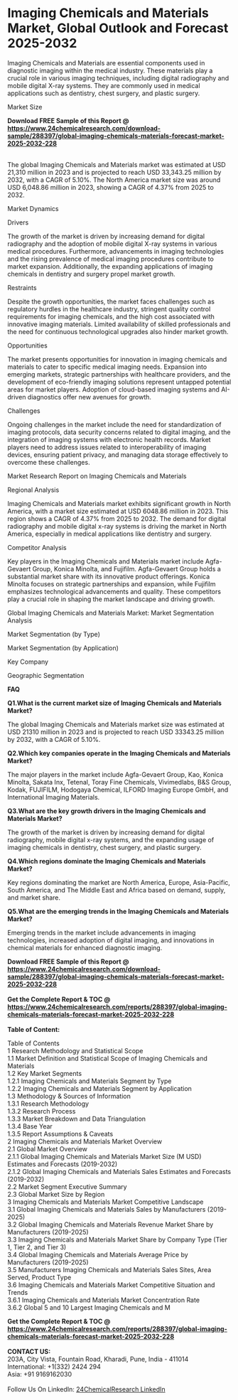 <h1>Imaging Chemicals and Materials Market, Global Outlook and Forecast 2025-2032</h1><p>Imaging Chemicals and Materials are essential components used in diagnostic imaging within the medical industry. These materials play a crucial role in various imaging techniques, including digital radiography and mobile digital X-ray systems. They are commonly used in medical applications such as dentistry, chest surgery, and plastic surgery.</p><p>
Market Size</p><p>
</p><div><b>Download FREE Sample of this Report @ 
            <a href="https://www.24chemicalresearch.com/download-sample/288397/global-imaging-chemicals-materials-forecast-market-2025-2032-228">
            https://www.24chemicalresearch.com/download-sample/288397/global-imaging-chemicals-materials-forecast-market-2025-2032-228</a></b></div><br><p>The global Imaging Chemicals and Materials market was estimated at USD 21,310 million in 2023 and is projected to reach USD 33,343.25 million by 2032, with a CAGR of 5.10%. The North America market size was around USD 6,048.86 million in 2023, showing a CAGR of 4.37% from 2025 to 2032.</p><p>
Market Dynamics</p><p>
Drivers</p><p>
</p><p>The growth of the market is driven by increasing demand for digital radiography and the adoption of mobile digital X-ray systems in various medical procedures. Furthermore, advancements in imaging technologies and the rising prevalence of medical imaging procedures contribute to market expansion. Additionally, the expanding applications of imaging chemicals in dentistry and surgery propel market growth.</p><p>
Restraints</p><p>
</p><p>Despite the growth opportunities, the market faces challenges such as regulatory hurdles in the healthcare industry, stringent quality control requirements for imaging chemicals, and the high cost associated with innovative imaging materials. Limited availability of skilled professionals and the need for continuous technological upgrades also hinder market growth.</p><p>
Opportunities</p><p>
</p><p>The market presents opportunities for innovation in imaging chemicals and materials to cater to specific medical imaging needs. Expansion into emerging markets, strategic partnerships with healthcare providers, and the development of eco-friendly imaging solutions represent untapped potential areas for market players. Adoption of cloud-based imaging systems and AI-driven diagnostics offer new avenues for growth.</p><p>
Challenges</p><p>
</p><p>Ongoing challenges in the market include the need for standardization of imaging protocols, data security concerns related to digital imaging, and the integration of imaging systems with electronic health records. Market players need to address issues related to interoperability of imaging devices, ensuring patient privacy, and managing data storage effectively to overcome these challenges.</p><p>
Market Research Report on Imaging Chemicals and Materials</p><p>
Regional Analysis</p><p>
</p><p>Imaging Chemicals and Materials market exhibits significant growth in North America, with a market size estimated at USD 6048.86 million in 2023. This region shows a CAGR of 4.37% from 2025 to 2032. The demand for digital radiography and mobile digital x-ray systems is driving the market in North America, especially in medical applications like dentistry and surgery.</p><p>
Competitor Analysis</p><p>
</p><p>Key players in the Imaging Chemicals and Materials market include Agfa-Gevaert Group, Konica Minolta, and Fujifilm. Agfa-Gevaert Group holds a substantial market share with its innovative product offerings. Konica Minolta focuses on strategic partnerships and expansion, while Fujifilm emphasizes technological advancements and quality. These competitors play a crucial role in shaping the market landscape and driving growth.</p><p>
Global Imaging Chemicals and Materials Market: Market Segmentation Analysis</p><p>
Market Segmentation (by Type)</p><p>
</p><p>
Market Segmentation (by Application)</p><p>
</p><p>
Key Company</p><p>
</p><p>
Geographic Segmentation</p><p>
</p><p>
<strong>FAQ </strong></p><p>
<strong>Q1.What is the current market size of Imaging Chemicals and Materials Market?</strong></p><p>
</p><p>The global Imaging Chemicals and Materials market size was estimated at USD 21310 million in 2023 and is projected to reach USD 33343.25 million by 2032, with a CAGR of 5.10%.</p><p>
<strong>Q2.Which key companies operate in the Imaging Chemicals and Materials Market?</strong></p><p>
</p><p>The major players in the market include Agfa-Gevaert Group, Kao, Konica Minolta, Sakata Inx, Tetenal, Toray Fine Chemicals, Vivimedlabs, B&amp;S Group, Kodak, FUJIFILM, Hodogaya Chemical, ILFORD Imaging Europe GmbH, and International Imaging Materials.</p><p>
<strong>Q3.What are the key growth drivers in the Imaging Chemicals and Materials Market?</strong></p><p>
</p><p>The growth of the market is driven by increasing demand for digital radiography, mobile digital x-ray systems, and the expanding usage of imaging chemicals in dentistry, chest surgery, and plastic surgery.</p><p>
<strong>Q4.Which regions dominate the Imaging Chemicals and Materials Market?</strong></p><p>
</p><p>Key regions dominating the market are North America, Europe, Asia-Pacific, South America, and The Middle East and Africa based on demand, supply, and market share.</p><p>
<strong>Q5.What are the emerging trends in the Imaging Chemicals and Materials Market?</strong></p><p>
</p><p>Emerging trends in the market include advancements in imaging technologies, increased adoption of digital imaging, and innovations in chemical materials for enhanced diagnostic imaging.</p><div><b>Download FREE Sample of this Report @ 
            <a href="https://www.24chemicalresearch.com/download-sample/288397/global-imaging-chemicals-materials-forecast-market-2025-2032-228">
            https://www.24chemicalresearch.com/download-sample/288397/global-imaging-chemicals-materials-forecast-market-2025-2032-228</a></b></div><br><div><b>Get the Complete Report & TOC @ 
            <a href="https://www.24chemicalresearch.com/reports/288397/global-imaging-chemicals-materials-forecast-market-2025-2032-228">
            https://www.24chemicalresearch.com/reports/288397/global-imaging-chemicals-materials-forecast-market-2025-2032-228</a></b></div><br>
            <b>Table of Content:</b><p>Table of Contents<br />
1 Research Methodology and Statistical Scope<br />
1.1 Market Definition and Statistical Scope of Imaging Chemicals and Materials<br />
1.2 Key Market Segments<br />
1.2.1 Imaging Chemicals and Materials Segment by Type<br />
1.2.2 Imaging Chemicals and Materials Segment by Application<br />
1.3 Methodology & Sources of Information<br />
1.3.1 Research Methodology<br />
1.3.2 Research Process<br />
1.3.3 Market Breakdown and Data Triangulation<br />
1.3.4 Base Year<br />
1.3.5 Report Assumptions & Caveats<br />
2 Imaging Chemicals and Materials Market Overview<br />
2.1 Global Market Overview<br />
2.1.1 Global Imaging Chemicals and Materials Market Size (M USD) Estimates and Forecasts (2019-2032)<br />
2.1.2 Global Imaging Chemicals and Materials Sales Estimates and Forecasts (2019-2032)<br />
2.2 Market Segment Executive Summary<br />
2.3 Global Market Size by Region<br />
3 Imaging Chemicals and Materials Market Competitive Landscape<br />
3.1 Global Imaging Chemicals and Materials Sales by Manufacturers (2019-2025)<br />
3.2 Global Imaging Chemicals and Materials Revenue Market Share by Manufacturers (2019-2025)<br />
3.3 Imaging Chemicals and Materials Market Share by Company Type (Tier 1, Tier 2, and Tier 3)<br />
3.4 Global Imaging Chemicals and Materials Average Price by Manufacturers (2019-2025)<br />
3.5 Manufacturers Imaging Chemicals and Materials Sales Sites, Area Served, Product Type<br />
3.6 Imaging Chemicals and Materials Market Competitive Situation and Trends<br />
3.6.1 Imaging Chemicals and Materials Market Concentration Rate<br />
3.6.2 Global 5 and 10 Largest Imaging Chemicals and M</p><div><b>Get the Complete Report & TOC @ 
            <a href="https://www.24chemicalresearch.com/reports/288397/global-imaging-chemicals-materials-forecast-market-2025-2032-228">
            https://www.24chemicalresearch.com/reports/288397/global-imaging-chemicals-materials-forecast-market-2025-2032-228</a></b></div><br><b>CONTACT US:</b><br>
            203A, City Vista, Fountain Road, Kharadi, Pune, India - 411014<br>
            International: +1(332) 2424 294<br>
            Asia: +91 9169162030 <br><br>
            Follow Us On LinkedIn: <a href="https://www.linkedin.com/company/24chemicalresearch/">24ChemicalResearch LinkedIn</a>